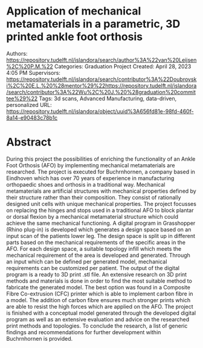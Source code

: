 # Application of mechanical metamaterials in a parametric, 3D printed ankle foot orthosis

Authors: https://repository.tudelft.nl/islandora/search/author%3A%22van%20Leijsen%2C%20P.M.%22
Categories: Graduation Project
Created: April 28, 2023 4:05 PM
Supervisors: https://repository.tudelft.nl/islandora/search/contributor%3A%22Doubrovski%2C%20E.L.%20%28mentor%29%22https://repository.tudelft.nl/islandora/search/contributor%3A%22Wu%2C%20J.%20%28graduation%20committee%29%22
Tags: 3d scans, Advanced Manufacturing, data-driven, personalized
URL: https://repository.tudelft.nl/islandora/object/uuid%3A656fd81e-98fd-460f-8a14-e90483c78b1c

# **Abstract**

During this project the possibilities of enriching the functionality of an Ankle Foot Orthosis (AFO) by implementing mechanical metamaterials are researched. The project is executed for Buchrnhornen, a company based in Eindhoven which has over 70 years of experience in manufacturing orthopaedic shoes and orthosis in a traditional way. Mechanical metamaterials are artificial structures with mechanical properties defined by their structure rather than their composition. They consist of rationally designed unit cells with unique mechanical properties. The project focusses on replacing the hinges and stops used in a traditional AFO to block plantar or dorsal flexion by a mechanical metamaterial structure which could achieve the same mechanical functioning. A digital program in Grasshopper (Rhino plug-in) is developed which generates a design space based on an input scan of the patients lower leg. The design space is split up in different parts based on the mechanical requirements of the specific areas in the AFO. For each design space, a suitable topology infill which meets the mechanical requirement of the area is developed and generated. Through an input which can be defined per generated model, mechanical requirements can be customized per patient. The output of the digital program is a ready to 3D print .stl file. An extensive research on 3D print methods and materials is done in order to find the most suitable method to fabricate the generated model. The best option was found in a Composite Fibre Co-extrusion (CFC) printer which is able to implement carbon fibre in a model. The addition of carbon fibre ensures much stronger prints which are able to resist the high forces which are applied on the AFO. The project is finished with a conceptual model generated through the developed digital program as well as an extensive evaluation and advice on the researched print methods and topologies. To conclude the research, a list of generic findings and recommendations for further development within Buchrnhornen is provided.